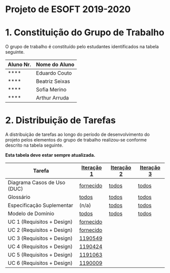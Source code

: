 # Projeto de ESOFT 2019-2020


# 1. Constituição do Grupo de Trabalho ###

O grupo de trabalho é constituído pelo estudantes identificados na tabela seguinte.

| Aluno Nr.	   | Nome do Aluno			    |
|--------------|------------------------------|
| ****  | Eduardo Couto                |
| ****  | Beatriz Seixas               |
| ****  | Sofia Merino                 |
| ****  | Arthur Arruda                |



# 2. Distribuição de Tarefas ###

A distribuição de tarefas ao longo do período de desenvolvimento do projeto pelos elementos do grupo de trabalho realizou-se conforme descrito na tabela seguinte.

**Esta tabela deve estar sempre atualizada.**

| Tarefa                      | [Iteração 1](Iteracao1/README.md) | [Iteração 2](Iteracao2/README.md) | [Iteração 3](Iteracao1/README.md) |
|-----------------------------|------------|------------|------------|
| Diagrama Casos de Uso (DUC) |  [fornecido](Iteracao1/DUC.md)   |   [todos](Iteracao2/DUC.md)  |   [todos](Iteracao3/DUC.md)  |
| Glossário  |  [todos](Iteracao1/Glossario.md)   |   [todos](Iteracao2/Glossario.md)  |   [todos](Iteracao3/Glossario.md)  |
| Especificação Suplementar   |   (n/a)    |   [todos](Iteracao2/FURPS.md)  |   [todos](Iteracao3/FURPS.md)  |
| Modelo de Domínio           |  [todos](Iteracao1/MD.md)   |   [todos](Iteracao2/MD.md)  |   [todos](Iteracao3/MD.md)  |
| UC 1 (Requisitos + Design)  |  [fornecido](Iteracao1/UC1_RegistarOrganizacao.md)   |            |            |
| UC 2 (Requisitos + Design)  |  [fornecido](Iteracao1/UC2_DefinirArea.md)   |            |            |
| UC 3 (Requisitos + Design)  |  [1190549](Iteracao1/UC3_DefinirCategoria.md)   |            |            |
| UC 4 (Requisitos + Design)  |  [1190424](Iteracao1/UC4_EspecificarCT.md)   |            |            |
| UC 5 (Requisitos + Design)  |  [1191063](Iteracao1/UC5_EspecificarColaborador.md)   |            |            |
| UC 6 (Requisitos + Design)  |  [1190009](Iteracao1/UC6_EspecificarTarefa.md)   |            |            |



